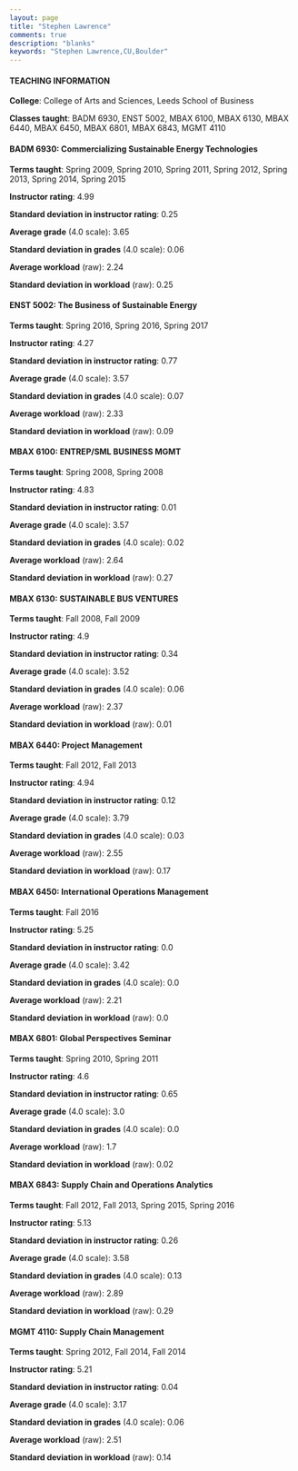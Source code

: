 ```yaml
---
layout: page
title: "Stephen Lawrence" 
comments: true
description: "blanks"
keywords: "Stephen Lawrence,CU,Boulder"
---
```

<head>
<script src="https://ajax.googleapis.com/ajax/libs/jquery/2.1.3/jquery.min.js"></script>
<script src="https://dl.dropboxusercontent.com/s/pc42nxpaw1ea4o9/highcharts.js?dl=0"></script>
<!-- <script src="../assets/js/highcharts.js"></script> -->
<style type="text/css">@font-face {
	font-family: "Bebas Neue";
	src: url(https://www.filehosting.org/file/details/544349/BebasNeue Regular.otf) format("opentype");
	}
	h1.Bebas { 
		font-family: "Bebas Neue", Verdana, Tahoma;
	}
</style>
</head>
	   
#### TEACHING INFORMATION

**College**: College of Arts and Sciences, Leeds School of Business

**Classes taught**: BADM 6930, ENST 5002, MBAX 6100, MBAX 6130, MBAX 6440, MBAX 6450, MBAX 6801, MBAX 6843, MGMT 4110

#### BADM 6930: Commercializing Sustainable Energy Technologies

**Terms taught**: Spring 2009, Spring 2010, Spring 2011, Spring 2012, Spring 2013, Spring 2014, Spring 2015

**Instructor rating**: 4.99

**Standard deviation in instructor rating**: 0.25

**Average grade** (4.0 scale): 3.65

**Standard deviation in grades** (4.0 scale): 0.06

**Average workload** (raw): 2.24

**Standard deviation in workload** (raw): 0.25

#### ENST 5002: The Business of Sustainable Energy

**Terms taught**: Spring 2016, Spring 2016, Spring 2017

**Instructor rating**: 4.27

**Standard deviation in instructor rating**: 0.77

**Average grade** (4.0 scale): 3.57

**Standard deviation in grades** (4.0 scale): 0.07

**Average workload** (raw): 2.33

**Standard deviation in workload** (raw): 0.09

#### MBAX 6100: ENTREP/SML BUSINESS MGMT

**Terms taught**: Spring 2008, Spring 2008

**Instructor rating**: 4.83

**Standard deviation in instructor rating**: 0.01

**Average grade** (4.0 scale): 3.57

**Standard deviation in grades** (4.0 scale): 0.02

**Average workload** (raw): 2.64

**Standard deviation in workload** (raw): 0.27

#### MBAX 6130: SUSTAINABLE BUS VENTURES

**Terms taught**: Fall 2008, Fall 2009

**Instructor rating**: 4.9

**Standard deviation in instructor rating**: 0.34

**Average grade** (4.0 scale): 3.52

**Standard deviation in grades** (4.0 scale): 0.06

**Average workload** (raw): 2.37

**Standard deviation in workload** (raw): 0.01

#### MBAX 6440: Project Management

**Terms taught**: Fall 2012, Fall 2013

**Instructor rating**: 4.94

**Standard deviation in instructor rating**: 0.12

**Average grade** (4.0 scale): 3.79

**Standard deviation in grades** (4.0 scale): 0.03

**Average workload** (raw): 2.55

**Standard deviation in workload** (raw): 0.17

#### MBAX 6450: International Operations Management

**Terms taught**: Fall 2016

**Instructor rating**: 5.25

**Standard deviation in instructor rating**: 0.0

**Average grade** (4.0 scale): 3.42

**Standard deviation in grades** (4.0 scale): 0.0

**Average workload** (raw): 2.21

**Standard deviation in workload** (raw): 0.0

#### MBAX 6801: Global Perspectives Seminar

**Terms taught**: Spring 2010, Spring 2011

**Instructor rating**: 4.6

**Standard deviation in instructor rating**: 0.65

**Average grade** (4.0 scale): 3.0

**Standard deviation in grades** (4.0 scale): 0.0

**Average workload** (raw): 1.7

**Standard deviation in workload** (raw): 0.02

#### MBAX 6843: Supply Chain and Operations Analytics

**Terms taught**: Fall 2012, Fall 2013, Spring 2015, Spring 2016

**Instructor rating**: 5.13

**Standard deviation in instructor rating**: 0.26

**Average grade** (4.0 scale): 3.58

**Standard deviation in grades** (4.0 scale): 0.13

**Average workload** (raw): 2.89

**Standard deviation in workload** (raw): 0.29

#### MGMT 4110: Supply Chain Management

**Terms taught**: Spring 2012, Fall 2014, Fall 2014

**Instructor rating**: 5.21

**Standard deviation in instructor rating**: 0.04

**Average grade** (4.0 scale): 3.17

**Standard deviation in grades** (4.0 scale): 0.06

**Average workload** (raw): 2.51

**Standard deviation in workload** (raw): 0.14


